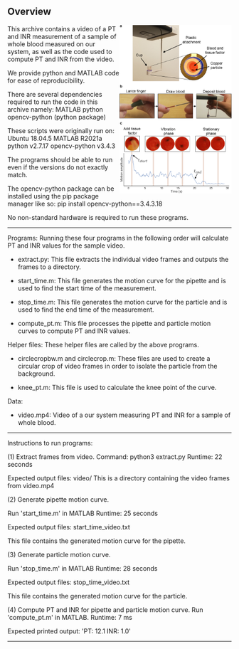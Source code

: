## Overview
<img src="blood1.png" align="right" width="50%" height="50%"/>

This archive contains a video of a PT and INR measurement of a sample of whole blood measured on our system, as well as the code used to compute PT and INR from the video.

We provide python and MATLAB code for ease of reproducibility.

There are several dependencies required to run the code in this archive namely:
MATLAB
python
opencv-python (python package)

These scripts were originally run on:
Ubuntu 18.04.5
MATLAB R2021a
python v2.7.17
opencv-python v3.4.3

The programs should be able to run even if the versions do not exactly match.

The opencv-python package can be installed using the pip package manager like so:
pip install opencv-python==3.4.3.18

No non-standard hardware is required to run these programs.

--------------------------------------

Programs:
Running these four programs in the following order will calculate PT and INR values for the sample video.

* extract.py: This file extracts the individual video frames and outputs the frames to a directory.

* start_time.m: This file generates the motion curve for the pipette and is used to find the start time of the measurement.

* stop_time.m: This file generates the motion curve for the particle and is used to find the end time of the measurement.

* compute_pt.m: This file processes the pipette and particle motion curves to compute PT and INR values.

Helper files:
These helper files are called by the above programs.

* circlecropbw.m and circlecrop.m: These files are used to create a circular crop of video frames in order to isolate the particle from the background.

* knee_pt.m: This file is used to calculate the knee point of the curve.

Data:
* video.mp4: Video of a our system measuring PT and INR for a sample of whole blood.

--------------------------------------

Instructions to run programs:

(1) Extract frames from video.
Command: python3 extract.py
Runtime: 22 seconds

Expected output files: 
video/
This is a directory containing the video frames from video.mp4

(2) Generate pipette motion curve.

Run 'start_time.m' in MATLAB
Runtime: 25 seconds

Expected output files:
start_time_video.txt

This file contains the generated motion curve for the pipette.

(3) Generate particle motion curve.

Run 'stop_time.m' in MATLAB
Runtime: 28 seconds

Expected output files:
stop_time_video.txt

This file contains the generated motion curve for the particle.

(4) Compute PT and INR for pipette and particle motion curve.
Run 'compute_pt.m' in MATLAB.
Runtime: 7 ms

Expected printed output:
'PT: 12.1
 INR: 1.0'

--------------------------------------


